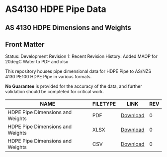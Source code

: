 # AS4130 HDPE Pipe Data

## AS 4130 HDPE Dimensions and Weights

## Front Matter

Status: Development
Revision 1:
Recent Revision History: Added MAOP for 20degC Water to PDF and xlsx


This repository houses pipe dimensional data for HDPE Pipe to AS/NZS 4130 PE100 HDPE Pipe in various formats.

**No Guarantee** is provided for the accuracy of the data, and further validation should be completed for critical work.

|NAME|FILETYPE|LINK|REV|
|-|-|-|-|
|HDPE Pipe Dimensions and Weights | PDF | [Download](https://github.com/IMEConsultants/AS4130-HDPE-PIPE/blob/master/IMEC%20AS%20NZS%204130%20PE%20100%20Pressure%20Pipe_1.pdf)| 0|
|HDPE Pipe Dimensions and Weights | XLSX | [Download](https://github.com/IMEConsultants/AS4130-HDPE-PIPE/blob/master/AS%20NZS%204130%20PE%20100%20Pressure%20Pipe_1.xlsx)| 0 |
|HDPE Pipe Dimensions and Weights | CSV | [Download](https://github.com/IMEConsultants/AS4130-HDPE-PIPE/blob/master/AS%20NZS%204130%20PE%20100%20Pressure%20Pipe_0.csv)|0|

